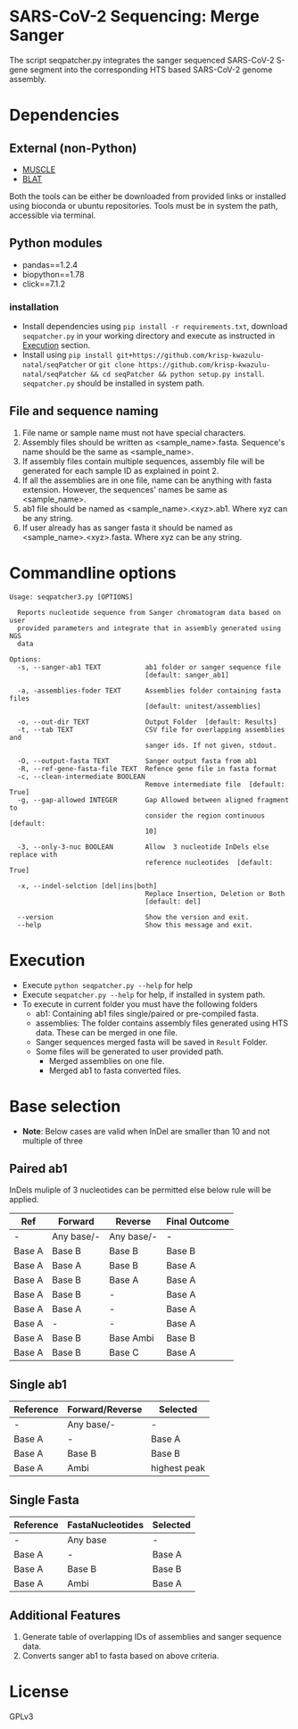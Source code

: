 # SARS-CoV-2 Sequencing: Merge Sanger

The script seqpatcher.py integrates the sanger sequenced SARS-CoV-2 S-gene segment into the corresponding HTS based SARS-CoV-2 genome assembly.

# Dependencies

## External (non-Python)

- [MUSCLE](https://www.drive5.com/muscle/downloads.htm)
- [BLAT](https://hgdownload.soe.ucsc.edu/admin/exe/)

Both the tools can be either be downloaded from provided links or installed using bioconda or ubuntu repositories. Tools must be in system the path, accessible via terminal.

## Python modules

- pandas==1.2.4
- biopython==1.78
- click==7.1.2

### installation

- Install dependencies using `pip install -r requirements.txt`, download `seqpatcher.py` in your working directory and execute as instructed in [Execution](#execution) section.
- Install using `pip install git+https://github.com/krisp-kwazulu-natal/seqPatcher` or `git clone https://github.com/krisp-kwazulu-natal/seqPatcher && cd seqPatcher && python setup.py install`. `seqpatcher.py` should be installed in system path.

## File and sequence naming

1. File name or sample name must not have special characters.
2. Assembly files should be written as <sample_name>.fasta. Sequence's name should be the same as <sample_name>.
3. If assembly files contain multiple sequences, assembly file will be generated for each sample ID as explained in point 2.
4. If all the assemblies are in one file, name can be anything with fasta extension. However, the sequences' names be same as <sample_name>.
5. ab1 file should be named as <sample_name>.\<xyz>.ab1. Where xyz can be any string.
6. If user already has as sanger fasta it should be named as <sample_name>.\<xyz>.fasta. Where xyz can be any string.

<a name='cmdoptions'>

# Commandline options

```
Usage: seqpatcher3.py [OPTIONS]

  Reports nucleotide sequence from Sanger chromatogram data based on user
  provided parameters and integrate that in assembly generated using NGS
  data

Options:
  -s, --sanger-ab1 TEXT           ab1 folder or sanger sequence file
                                  [default: sanger_ab1]

  -a, -assemblies-foder TEXT      Assemblies folder containing fasta files
                                  [default: unitest/assemblies]

  -o, --out-dir TEXT              Output Folder  [default: Results]
  -t, --tab TEXT                  CSV file for overlapping assemblies and
                                  sanger ids. If not given, stdout.

  -O, --output-fasta TEXT         Sanger output fasta from ab1
  -R, --ref-gene-fasta-file TEXT  Refence gene file in fasta format
  -c, --clean-intermediate BOOLEAN
                                  Remove intermediate file  [default: True]
  -g, --gap-allowed INTEGER       Gap Allowed between aligned fragment to
                                  consider the region continuous  [default:
                                  10]

  -3, --only-3-nuc BOOLEAN        Allow  3 nucleotide InDels else replace with
                                  reference nucleotides  [default: True]

  -x, --indel-selction [del|ins|both]
                                  Replace Insertion, Deletion or Both
                                  [default: del]

  --version                       Show the version and exit.
  --help                          Show this message and exit.
```

<a name="execution" />

# Execution

- Execute `python seqpatcher.py --help` for help
- Execute `seqpatcher.py --help` for help, if installed in system path.
- To execute in current folder you must have the following folders
  - ab1: Containing ab1 files single/paired or pre-compiled fasta.
  - assemblies: The folder contains assembly files generated using HTS data. These can be merged in one file.
  - Sanger sequences merged fasta will be saved in `Result` Folder.
  - Some files will be generated to user provided path.
    - Merged assemblies on one file.
    - Merged ab1 to fasta converted files.

# Base selection

- **Note**: Below cases are valid when InDel are smaller than 10 and not multiple of three

## Paired ab1

InDels muliple of 3 nucleotides can be permitted else below rule will be applied.

| Ref    | Forward    | Reverse    | Final Outcome |
| ------ | ---------- | ---------- | ------------- |
| -      | Any base/- | Any base/- | -             |
| Base A | Base B     | Base B     | Base B        |
| Base A | Base A     | Base B     | Base A        |
| Base A | Base B     | Base A     | Base A        |
| Base A | Base B     | -          | Base A        |
| Base A | Base A     | -          | Base A        |
| Base A | -          | -          | Base A        |
| Base A | Base B     | Base Ambi  | Base B        |
| Base A | Base B     | Base C     | Base A        |

## Single ab1

| Reference | Forward/Reverse | Selected     |
| --------- | --------------- | ------------ |
| -         | Any base/-      | -            |
| Base A    | -               | Base A       |
| Base A    | Base B          | Base B       |
| Base A    | Ambi            | highest peak |

## Single Fasta

| Reference | FastaNucleotides | Selected |
| --------- | ---------------- | -------- |
| -         | Any base         | -        |
| Base A    | -                | Base A   |
| Base A    | Base B           | Base B   |
| Base A    | Ambi             | Base A   |

## Additional Features

1. Generate table of overlapping IDs of assemblies and sanger sequence data.
2. Converts sanger ab1 to fasta based on above criteria.

# License

GPLv3
